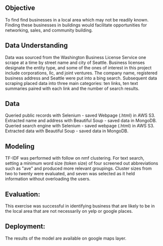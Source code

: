 ## Objective
To find find businesses in a local area which may not be readily known.  Finding these businesses in buildings would facilitate opportunities for networking, sales, and community building.

## Data Understanding
Data was sourced from the Washington Business License Service one scrape at a time by street name and city of Seattle.  Business licenses designate the entity type, and some of the ones of interest in this project include  corporations, llc, and joint ventures.  The company name, registered business address and Seattle were put into a bing search.  Subsequent data scraping placed data into three main categories: ten links, ten text summaries paired with each link and the number of search results.

## Data
Queried public records with Selenium - saved Webpage (.html) in AWS S3.<br />
Extracted name and address with Beautiful Soup - saved data in MongoDB.<br />
Queried search engine with Selenium - saved webpage (.html) in AWS S3.<br /> 
Extracted data with Beautiful Soup - saved data in MongoDB.

## Modeling
TF-IDF was performed with follow on nmf clustering.  For text search, setting a minimum word size (token size) of four screened out abbreviations such as "ave" and produced more relevant groupings.  Cluster sizes from two to twenty were evaluated, and seven was selected as it held information without overloading the users.

## Evaluation:
This exercise was successful in identifying business that are likely to be in the local area that are not necessarily on yelp or google places.

## Deployment:
The results of the model are available on google maps layer.
